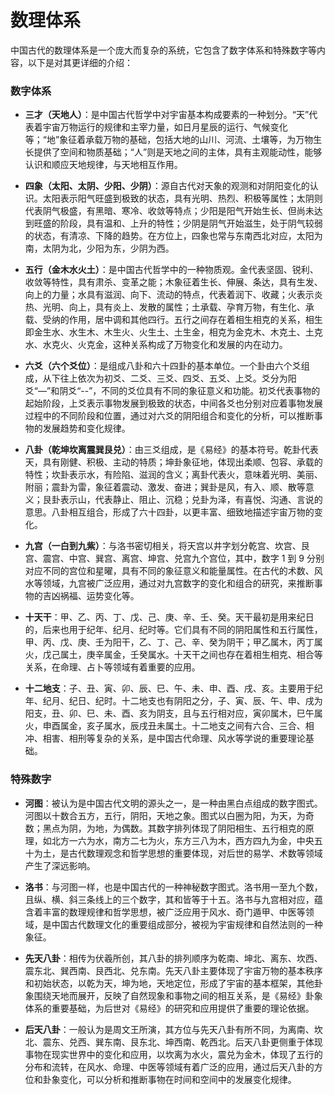 # 数理体系

中国古代的数理体系是一个庞大而复杂的系统，它包含了数字体系和特殊数字等内容，以下是对其更详细的介绍：

### 数字体系

- **三才（天地人）**：是中国古代哲学中对宇宙基本构成要素的一种划分。“天”代表着宇宙万物运行的规律和主宰力量，如日月星辰的运行、气候变化等；“地”象征着承载万物的基础，包括大地的山川、河流、土壤等，为万物生长提供了空间和物质基础；“人”则是天地之间的主体，具有主观能动性，能够认识和顺应天地规律，与天地相互作用。

- **四象（太阳、太阴、少阳、少阴）**：源自古代对天象的观测和对阴阳变化的认识。太阳表示阳气旺盛到极致的状态，具有光明、热烈、积极等属性；太阴则代表阴气极盛，有黑暗、寒冷、收敛等特点；少阳是阳气开始生长、但尚未达到旺盛的阶段，具有温和、上升的特性；少阴是阴气开始滋生，处于阴气较弱的状态，有清凉、下降的趋势。在方位上，四象也常与东南西北对应，太阳为南，太阴为北，少阳为东，少阴为西。

- **五行（金木水火土）**：是中国古代哲学中的一种物质观。金代表坚固、锐利、收敛等特性，具有肃杀、变革之能；木象征着生长、伸展、条达，具有生发、向上的力量；水具有滋润、向下、流动的特点，代表着润下、收藏；火表示炎热、光明、向上，具有炎上、发散的属性；土承载、孕育万物，有生化、承载、受纳的作用，居中调和其他四行。五行之间存在着相生相克的关系，相生即金生水、水生木、木生火、火生土、土生金，相克为金克木、木克土、土克水、水克火、火克金，这种关系构成了万物变化和发展的内在动力。

- **六爻（六个爻位）**：是组成八卦和六十四卦的基本单位。一个卦由六个爻组成，从下往上依次为初爻、二爻、三爻、四爻、五爻、上爻。爻分为阳爻“—”和阴爻“--”，不同的爻位具有不同的象征意义和功能。初爻代表事物的起始阶段，上爻表示事物发展到极致的状态，中间各爻也分别对应着事物发展过程中的不同阶段和位置，通过对六爻的阴阳组合和变化的分析，可以推断事物的发展趋势和变化规律。

- **八卦（乾坤坎离震巽艮兑）**：由三爻组成，是《易经》的基本符号。乾卦代表天，具有刚健、积极、主动的特质；坤卦象征地，体现出柔顺、包容、承载的特性；坎卦表示水，有险陷、滋润的含义；离卦代表火，意味着光明、美丽、附丽；震卦为雷，象征着震动、激发、奋进；巽卦是风，有入、顺、散等意义；艮卦表示山，代表静止、阻止、沉稳；兑卦为泽，有喜悦、沟通、言说的意思。八卦相互组合，形成了六十四卦，以更丰富、细致地描述宇宙万物的变化。

- **九宫（一白到九紫）**：与洛书密切相关，将天宫以井字划分乾宫、坎宫、艮宫、震宫、中宫、巽宫、离宫、坤宫、兑宫九个宫位，其中，数字 1 到 9 分别对应不同的宫位和星曜，具有不同的象征意义和能量属性。在古代的术数、风水等领域，九宫被广泛应用，通过对九宫数字的变化和组合的研究，来推断事物的吉凶祸福、运势变化等。

- **十天干**：甲、乙、丙、丁、戊、己、庚、辛、壬、癸。天干最初是用来纪日的，后来也用于纪年、纪月、纪时等。它们具有不同的阴阳属性和五行属性，甲、丙、戊、庚、壬为阳干，乙、丁、己、辛、癸为阴干；甲乙属木，丙丁属火，戊己属土，庚辛属金，壬癸属水。十天干之间也存在着相生相克、相合等关系，在命理、占卜等领域有着重要的应用。

- **十二地支**：子、丑、寅、卯、辰、巳、午、未、申、酉、戌、亥。主要用于纪年、纪月、纪日、纪时。十二地支也有阴阳之分，子、寅、辰、午、申、戌为阳支，丑、卯、巳、未、酉、亥为阴支，且与五行相对应，寅卯属木，巳午属火，申酉属金，亥子属水，辰戌丑未属土。十二地支之间有六合、三合、相冲、相害、相刑等复杂的关系，是中国古代命理、风水等学说的重要理论基础。

### 特殊数字

- **河图**：被认为是中国古代文明的源头之一，是一种由黑白点组成的数字图式。河图以十数合五方，五行，阴阳，天地之象。图式以白圈为阳，为天，为奇数；黑点为阴，为地，为偶数。其数字排列体现了阴阳相生、五行相克的原理，如北方一六为水，南方二七为火，东方三八为木，西方四九为金，中央五十为土，是古代数理观念和哲学思想的重要体现，对后世的易学、术数等领域产生了深远影响。

- **洛书**：与河图一样，也是中国古代的一种神秘数字图式。洛书用一至九个数，且纵、横、斜三条线上的三个数字，其和皆等于十五。洛书与九宫相对应，蕴含着丰富的数理规律和哲学思想，被广泛应用于风水、奇门遁甲、中医等领域，是中国古代数理文化的重要组成部分，被视为宇宙规律和自然法则的一种象征。

- **先天八卦**：相传为伏羲所创，其八卦的排列顺序为乾南、坤北、离东、坎西、震东北、巽西南、艮西北、兑东南。先天八卦主要体现了宇宙万物的基本秩序和初始状态，以乾为天，坤为地，天地定位，形成了宇宙的基本框架，其他卦象围绕天地而展开，反映了自然现象和事物之间的相互关系，是《易经》卦象体系的重要基础，为后世对《易经》的研究和应用提供了重要的理论依据。

- **后天八卦**：一般认为是周文王所演，其方位与先天八卦有所不同，为离南、坎北、震东、兑西、巽东南、艮东北、坤西南、乾西北。后天八卦更侧重于体现事物在现实世界中的变化和应用，以坎离为水火，震兑为金木，体现了五行的分布和流转，在风水、命理、中医等领域有着广泛的应用，通过后天八卦的方位和卦象变化，可以分析和推断事物在时间和空间中的发展变化规律。
